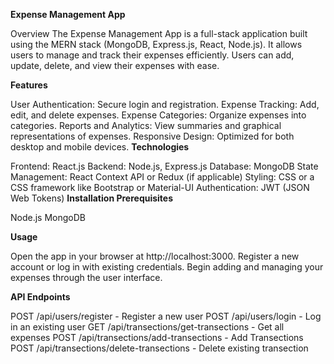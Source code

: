 **Expense Management App**

Overview
The Expense Management App is a full-stack application built using the MERN stack (MongoDB, Express.js, React, Node.js). It allows users to manage and track their expenses efficiently. Users can add, update, delete, and view their expenses with ease.

**Features**

User Authentication: Secure login and registration.
Expense Tracking: Add, edit, and delete expenses.
Expense Categories: Organize expenses into categories.
Reports and Analytics: View summaries and graphical representations of expenses.
Responsive Design: Optimized for both desktop and mobile devices.
**Technologies**

Frontend: React.js
Backend: Node.js, Express.js
Database: MongoDB
State Management: React Context API or Redux (if applicable)
Styling: CSS or a CSS framework like Bootstrap or Material-UI
Authentication: JWT (JSON Web Tokens)
**Installation Prerequisites**

Node.js
MongoDB

**Usage**

Open the app in your browser at http://localhost:3000.
Register a new account or log in with existing credentials.
Begin adding and managing your expenses through the user interface.

**API Endpoints**

POST /api/users/register - Register a new user
POST /api/users/login - Log in an existing user
GET /api/transections/get-transections - Get all expenses
POST /api/transections/add-transections - Add Transections
POST /api/transections/delete-transections - Delete existing transection
